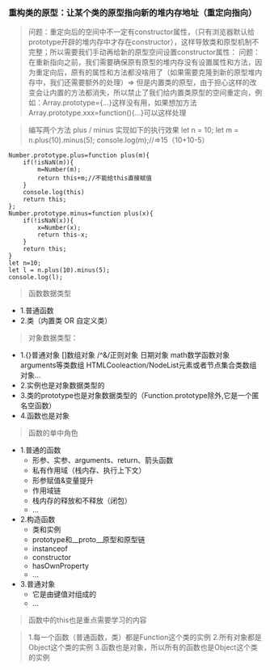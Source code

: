 ### 重构类的原型：让某个类的原型指向新的堆内存地址（重定向指向）
> 问题：重定向后的空间中不一定有constructor属性，（只有浏览器默认给prototype开辟的堆内存中才存在constructor），这样导致类和原型机制不完整；所以需要我们手动再给新的原型空间设置constructor属性：
> 问题：在重新指向之前，我们需要确保原有原型的堆内存没有设置属性和方法，因为重定向后，原有的属性和方法都没啥用了（如果需要克隆到新的原型堆内存中，我们还需要额外的处理）=> 但是内置类的原型，由于担心这样的改变会让内置的方法都消失，所以禁止了我们给内置类原型的空间重定向，例如：Array.prototype={...}这样没有用，如果想加方法Array.prototype.xxx=function(){...}可以这样处理

>编写两个方法 plus / minus 实现如下的执行效果
let n = 10;
let m = n.plus(10).minus(5);
console.log(m);//=>15（10+10-5）
```
Number.prototype.plus=function plus(m){
    if(!isNaN(m)){
        m=Number(m);
        return this+m;//不能给this直接赋值
    }
    console.log(this)
    return this;
};
Number.prototype.minus=function plus(x){
    if(!isNaN(x)){
        x=Number(x);
        return this-x;
    }
    return this;
}
let n=10;
let l = n.plus(10).minus(5);
console.log(l);
```
> 函数数据类型
- 1.普通函数
- 2.类（内置类 OR 自定义类）
> 对象数据类型：
- 1.{}普通对象 []数组对象 /^&/正则对象 日期对象 math数学函数对象 arguments等类数组  HTMLCooleaction/NodeList元素或者节点集合类数组对象...
- 2.实例也是对象数据类型的
- 3.类的prototype也是对象数据类型的（Function.prototype除外,它是一个匿名空函数）
- 4.函数也是对象
> 函数的单中角色
- 1.普通的函数
   + 形参、实参、arguments、return、箭头函数
   +  私有作用域（栈内存、执行上下文）
   + 形参赋值&变量提升
   + 作用域链
   + 栈内存的释放和不释放（闭包）
   + ...
- 2.构造函数
   + 类和实例
   + prototype和__proto__原型和原型链
   + instanceof
   + constructor
   + hasOwnProperty
   + ...
- 3.普通对象
   + 它是由键值对组成的
   + ...
> 函数中的this也是重点需要学习的内容

> 1.每一个函数（普通函数，类）都是Function这个类的实例
> 2.所有对象都是Object这个类的实例
> 3.函数也是对象，所以所有的函数也是Object这个类的实例
